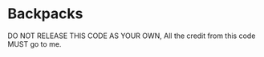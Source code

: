 Backpacks
=========

DO NOT RELEASE THIS CODE AS YOUR OWN,
All the credit from this code MUST go to me.

